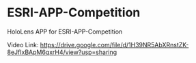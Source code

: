 # ESRI-APP-Competition
HoloLens APP for ESRI-APP-Competition

Video Link: https://drive.google.com/file/d/1H39NR5AbXRnstZK-8eJfIxBApM6qxrH4/view?usp=sharing
